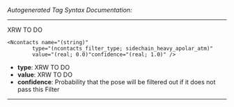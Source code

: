 _Autogenerated Tag Syntax Documentation:_

---
XRW TO DO

```
<Ncontacts name="(string)"
        type="(ncontacts_filter_type; sidechain_heavy_apolar_atm)"
        value="(real; 0.0)"confidence="(real; 1.0)" />
```

-   **type**: XRW TO DO
-   **value**: XRW TO DO
-   **confidence**: Probability that the pose will be filtered out if it does not pass this Filter

---
